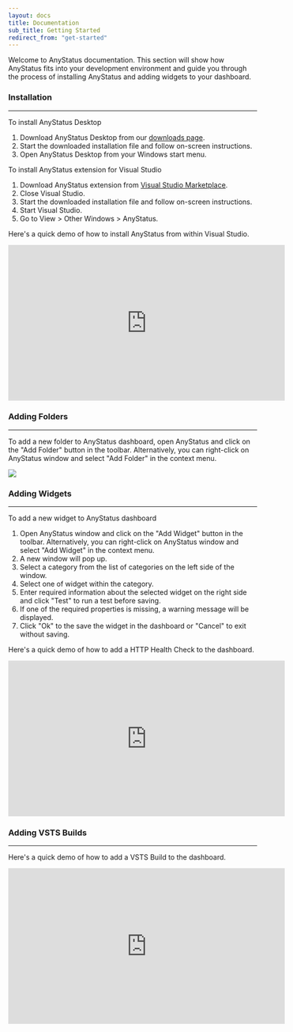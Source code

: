 ```yaml
---
layout: docs
title: Documentation
sub_title: Getting Started
redirect_from: "get-started"
---
```


Welcome to AnyStatus documentation. This section will show how AnyStatus fits into your development environment and guide you through the process of installing AnyStatus and adding widgets to your dashboard.

### Installation
-----------------

To install AnyStatus Desktop

1. Download AnyStatus Desktop from our [downloads page](/downloads).
2. Start the downloaded installation file and follow on-screen instructions.
3. Open AnyStatus Desktop from your Windows start menu.

To install AnyStatus extension for Visual Studio

1. Download AnyStatus extension from [Visual Studio Marketplace](https://marketplace.visualstudio.com/items?itemName=AlonAmsalem.AnyStatus).
2. Close Visual Studio.
3. Start the downloaded installation file and follow on-screen instructions.
4. Start Visual Studio.
5. Go to View > Other Windows > AnyStatus.

Here's a quick demo of how to install AnyStatus from within Visual Studio.

<iframe class="mb-3" width="560" height="315" src="https://www.youtube.com/embed/rRwFmUXocBY?rel=0&amp;showinfo=0" frameborder="0" allow="autoplay; encrypted-media" allowfullscreen></iframe>


### Adding Folders
-------------------

To add a new folder to AnyStatus dashboard, open AnyStatus and click on the "Add Folder" button in the toolbar. Alternatively, you can right-click on AnyStatus window and select "Add Folder" in the context menu.

![](http://127.0.0.1:4000/assets/images/getstarted/NewFolder.gif)

### Adding Widgets
-------------------

To add a new widget to AnyStatus dashboard

1. Open AnyStatus window  and click on the "Add Widget" button in the toolbar. Alternatively, you can right-click on AnyStatus window and select "Add Widget" in the context menu.
2. A new window will pop up.
3. Select a category from the list of categories on the left side of the window.
4. Select one of widget within the category.
5. Enter required information about the selected widget on the right side and click "Test" to run a test before saving.
6. If one of the required properties is missing, a warning message will be displayed.
7. Click "Ok" to the save the widget in the dashboard or "Cancel" to exit without saving.

Here's a quick demo of how to add a HTTP Health Check to the dashboard.

<iframe class="mb-3" width="560" height="315" src="https://www.youtube.com/embed/xGadHBVgdmA?rel=0&amp;showinfo=0" frameborder="0" allow="autoplay; encrypted-media" allowfullscreen></iframe>

### Adding VSTS Builds
-----------------------

Here's a quick demo of how to add a VSTS Build to the dashboard.

<iframe width="560" height="315" src="https://www.youtube.com/embed/CJ4CGOmDDWg?rel=0&amp;showinfo=0" frameborder="0" allow="autoplay; encrypted-media" allowfullscreen></iframe>
